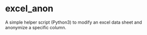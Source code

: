 # excel_anon
A simple helper script (Python3) to modify an excel data sheet and anonymize a specific column.
